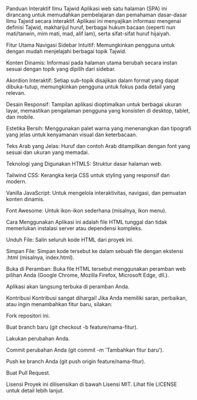 Panduan Interaktif Ilmu Tajwid
Aplikasi web satu halaman (SPA) ini dirancang untuk memudahkan pembelajaran dan pemahaman dasar-dasar Ilmu Tajwid secara interaktif. Aplikasi ini menyajikan informasi mengenai definisi Tajwid, makharijul huruf, berbagai hukum bacaan (seperti nun mati/tanwin, mim mati, mad, alif lam), serta sifat-sifat huruf hijaiyah.

Fitur Utama
Navigasi Sidebar Intuitif: Memungkinkan pengguna untuk dengan mudah menjelajahi berbagai topik Tajwid.

Konten Dinamis: Informasi pada halaman utama berubah secara instan sesuai dengan topik yang dipilih dari sidebar.

Akordion Interaktif: Setiap sub-topik disajikan dalam format yang dapat dibuka-tutup, memungkinkan pengguna untuk fokus pada detail yang relevan.

Desain Responsif: Tampilan aplikasi dioptimalkan untuk berbagai ukuran layar, memastikan pengalaman pengguna yang konsisten di desktop, tablet, dan mobile.

Estetika Bersih: Menggunakan palet warna yang menenangkan dan tipografi yang jelas untuk kenyamanan visual dan keterbacaan.

Teks Arab yang Jelas: Huruf dan contoh Arab ditampilkan dengan font yang sesuai dan ukuran yang memadai.

Teknologi yang Digunakan
HTML5: Struktur dasar halaman web.

Tailwind CSS: Kerangka kerja CSS untuk styling yang responsif dan modern.

Vanilla JavaScript: Untuk mengelola interaktivitas, navigasi, dan pemuatan konten dinamis.

Font Awesome: Untuk ikon-ikon sederhana (misalnya, ikon menu).

Cara Menggunakan
Aplikasi ini adalah file HTML tunggal dan tidak memerlukan instalasi server atau dependensi kompleks.

Unduh File: Salin seluruh kode HTML dari proyek ini.

Simpan File: Simpan kode tersebut ke dalam sebuah file dengan ekstensi .html (misalnya, index.html).

Buka di Peramban: Buka file HTML tersebut menggunakan peramban web pilihan Anda (Google Chrome, Mozilla Firefox, Microsoft Edge, dll.).

Aplikasi akan langsung terbuka di peramban Anda.

Kontribusi
Kontribusi sangat dihargai! Jika Anda memiliki saran, perbaikan, atau ingin menambahkan fitur baru, silakan:

Fork repositori ini.

Buat branch baru (git checkout -b feature/nama-fitur).

Lakukan perubahan Anda.

Commit perubahan Anda (git commit -m 'Tambahkan fitur baru').

Push ke branch Anda (git push origin feature/nama-fitur).

Buat Pull Request.

Lisensi
Proyek ini dilisensikan di bawah Lisensi MIT. Lihat file LICENSE untuk detail lebih lanjut.
